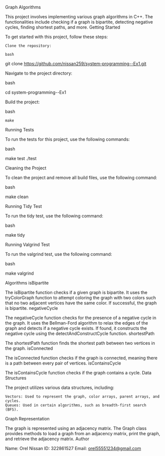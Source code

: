 Graph Algorithms

This project involves implementing various graph algorithms in C++. The functionalities include checking if a graph is bipartite, detecting negative cycles, finding shortest paths, and more.
Getting Started

To get started with this project, follow these steps:

    Clone the repository:

    bash

git clone https://github.com/nissan259/system-programming--Ex1.git

Navigate to the project directory:

bash

cd system-programming--Ex1

Build the project:

bash

    make

Running Tests

To run the tests for this project, use the following commands:

bash

make test
./test

Cleaning the Project

To clean the project and remove all build files, use the following command:

bash

make clean

Running Tidy Test

To run the tidy test, use the following command:

bash

make tidy

Running Valgrind Test

To run the valgrind test, use the following command:

bash

make valgrind

Algorithms
isBipartite

The isBipartite function checks if a given graph is bipartite. It uses the tryColorGraph function to attempt coloring the graph with two colors such that no two adjacent vertices have the same color. If successful, the graph is bipartite.
negativeCycle

The negativeCycle function checks for the presence of a negative cycle in the graph. It uses the Bellman-Ford algorithm to relax the edges of the graph and detects if a negative cycle exists. If found, it constructs the negative cycle using the detectAndConstructCycle function.
shortestPath

The shortestPath function finds the shortest path between two vertices in the graph.
isConnected

The isConnected function checks if the graph is connected, meaning there is a path between every pair of vertices.
isContainsCycle

The isContainsCycle function checks if the graph contains a cycle.
Data Structures

The project utilizes various data structures, including:

    Vectors: Used to represent the graph, color arrays, parent arrays, and cycles.
    Queues: Used in certain algorithms, such as breadth-first search (BFS).

Graph Representation

The graph is represented using an adjacency matrix. The Graph class provides methods to load a graph from an adjacency matrix, print the graph, and retrieve the adjacency matrix.
Author

Name: Orel Nissan
ID: 322861527
Email: orel55551234@gmail.com
